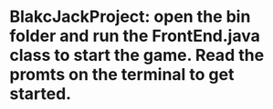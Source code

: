 # BlakcJackProject: open the bin folder and run the FrontEnd.java class to start the game. Read the promts on the terminal to get started.
